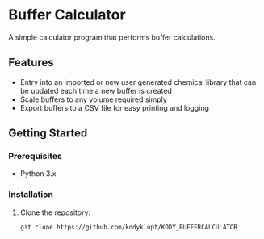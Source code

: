 # Buffer Calculator

A simple calculator program that performs buffer calculations.

## Features

- Entry into an imported or new user generated chemical library that can be updated each time a new buffer is created
- Scale buffers to any volume required simply
- Export buffers to a CSV file for easy printing and logging

## Getting Started

### Prerequisites

- Python 3.x

### Installation

1. Clone the repository:

   ```shell
   git clone https://github.com/kodyklupt/KODY_BUFFERCALCULATOR

